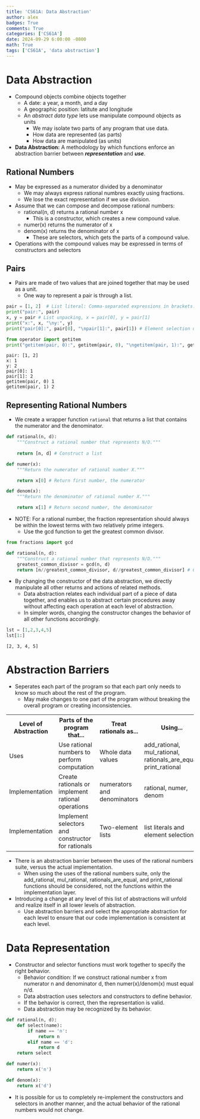 ```yaml
---
title: 'CS61A: Data Abstraction'
author: alex
badges: True
comments: True
categories: ['CS61A']
date: 2024-09-29 6:00:00 -0800
math: True
tags: ['CS61A', 'data abstraction']
---
```


# Data Abstraction
- Compound objects combine objects together
    - A date: a year, a month, and a day
    - A geographic position: latitute and longitude
    - An *abstract data type* lets use manipulate compound objects as units
        - We may isolate two parts of any program that use data.
        - How data are represented (as parts)
        - How data are manipulated (as units)
- **Data Abstraction:** A methodology by which functions enforce an abstraction barrier between ***representation*** and ***use***.

## Rational Numbers
- May be expressed as a numerator divided by a denominator
    - We may always express rational numbres exactly using fractions.
    - We lose the exact representation if we use division.
- Assume that we can compose and decompose rational numbers:
    - rational(n, d) returns a rational number x
        - This is a constructor, which creates a new compound value.
    - numer(x) returns the numerator of x
    - denom(x) returns the denominator of x
        - These are selectors, which gets the parts of a compound value.
- Operations with the compound values may be expressed in terms of constructors and selectors

## Pairs
- Pairs are made of two values that are joined together that may be used as a unit.
    - One way to represent a pair is through a list.


```python
pair = [1, 2]  # List literal: Comma-separated expressions in brackets.
print("pair:", pair)
x, y = pair # List unpacking, x = pair[0], y = pair[1]
print("x:", x, "\ny:", y)
print("pair[0]:", pair[0], "\npair[1]:", pair[1]) # Element selection using the selection operator

from operator import getitem
print("getitem(pair, 0):", getitem(pair, 0), "\ngetitem(pair, 1):", getitem(pair, 1))
```

    pair: [1, 2]
    x: 1 
    y: 2
    pair[0]: 1 
    pair[1]: 2
    getitem(pair, 0) 1 
    getitem(pair, 1) 2


## Representing Rational Numbers
- We create a wrapper function `rational` that returns a list that contains the numerator and the denominator. 


```python
def rational(n, d):
    """Construct a rational number that represents N/D."""
    
    return [n, d] # Construct a list

def numer(x):
    """Return the numerator of rational number X."""

    return x[0] # Return first number, the numerator

def denom(x):
    """Return the denominator of rational number X."""

    return x[1] # Return second number, the denominator
```

- NOTE: For a rational number, the fraction representation should always be within the lowest terms with two relatively prime integers.
    - Use the gcd function to get the greatest common divisor.


```python
from fractions import gcd

def rational(n, d):
    """Construct a rational number that represents N/D."""
    greatest_common_divisor = gcd(n, d)
    return [n//greatest_common_divisor, d//greatest_common_divisor] # Construct a list
```

- By changing the constructor of the data abstraction, we directly manipulate all other returns and actions of related methods.
    - Data abstraction relates each individual part of a piece of data together, and enables us to abstract certain procedures away without affecting each operation at each level of abstraction.
    - In simpler words, changing the constructor changes the behavior of all other functions accordingly.


```python
lst = [1,2,3,4,5]
lst[1:]
```




    [2, 3, 4, 5]



# Abstraction Barriers
- Seperates each part of the program so that each part only needs to know so much about the rest of the program.
    - May make changes to one part of the program without breaking the overall program or creating inconsistencies.

<table>
    <tr>
        <th> Level of Abstraction </th>
        <th> Parts of the program that... </th>
        <th> Treat rationals as... </th>
        <th> Using... </th>
    </tr>
    <tr>
        <td> Uses </td>
        <td> Use rational numbers to perform computation </td>
        <td> Whole data values </td>
        <td> add_rational, mul_rational, rationals_are_equal, print_rational </td>
    </tr>
    <tr>
        <td> Implementation </td>
        <td> Create rationals or implement rational operations </td>
        <td> numerators and denominators </td>
        <td> rational, numer, denom </td>
    </tr>
    <tr>
        <td> Implementation </td>
        <td> Implement selectors and constructor for rationals </td>
        <td> Two-element lists </td>
        <td> list literals and element selection </td>
    </tr>
</table>

- There is an abstraction barrier between the uses of the rational numbers suite, versus the actual implementation.
    - When using the uses of the rational numbers suite, only the add_rational, mul_rational, rationals_are_equal, and print_rational functions should be considered, not the functions within the implementation layer.
- Introducing a change at any level of this list of abstractions will unfold and realize itself in all lower levels of abstraction.
    - Use abstraction barriers and select the appropriate abstraction for each level to ensure that our code implementation is consistent at each level.

# Data Representation
- Constructor and selector functions must work together to specify the right behavior.
    - Behavior condition: If we construct rational number x from numerator n and denominator d, then numer(x)/denom(x) must equal n/d.
    - Data abstraction uses selectors and constructors to define behavior.
    - If the behavior is correct, then the representation is valid.
    - Data abstraction may be recognized by its behavior.


```python
def rational(n, d):
    def select(name):
        if name == 'n':
            return n
        elif name == 'd':
            return d
    return select

def numer(x):
    return x('n')

def denom(x):
    return x('d')
```

- It is possible for us to completely re-implement the constructors and selectors in another manner, and the actual behavior of the rational numbers would not change.




